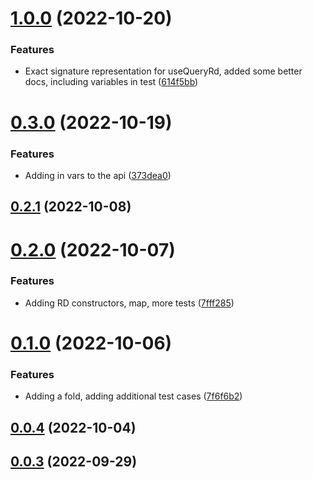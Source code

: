 

# [1.0.0](https://github.com/agmoss/use-query-rd/compare/0.3.0...1.0.0) (2022-10-20)


### Features

* Exact signature representation for useQueryRd, added some better docs, including variables in test ([614f5bb](https://github.com/agmoss/use-query-rd/commit/614f5bb40ca24b6e9ce3964575dd2bdb6d78153d))

# [0.3.0](https://github.com/agmoss/use-query-rd/compare/0.2.1...0.3.0) (2022-10-19)


### Features

* Adding in vars to the api ([373dea0](https://github.com/agmoss/use-query-rd/commit/373dea0a8c2312e46b248b31fd3d10313bc6666e))

## [0.2.1](https://github.com/agmoss/use-query-rd/compare/0.2.0...0.2.1) (2022-10-08)

# [0.2.0](https://github.com/agmoss/use-query-rd/compare/0.1.0...0.2.0) (2022-10-07)


### Features

* Adding RD constructors, map, more tests ([7fff285](https://github.com/agmoss/use-query-rd/commit/7fff285da8e08c083d37691bfad244815b5f93bd))

# [0.1.0](https://github.com/agmoss/use-query-rd/compare/0.0.4...0.1.0) (2022-10-06)


### Features

* Adding a fold, adding additional test cases ([7f6f6b2](https://github.com/agmoss/use-query-rd/commit/7f6f6b2f653bb1d7019906ab4eca85c4e56f0e80))

## [0.0.4](https://github.com/agmoss/use-query-rd/compare/0.0.3...0.0.4) (2022-10-04)

## [0.0.3](https://github.com/agmoss/use-query-rd/compare/0.0.2...0.0.3) (2022-09-29)